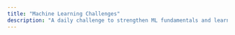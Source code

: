 ```yaml
---
title: "Machine Learning Challenges"
description: "A daily challenge to strengthen ML fundamentals and learn something new!"
---
```

